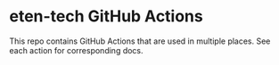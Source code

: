 # eten-tech GitHub Actions

This repo contains GitHub Actions that are used in multiple places. See each action for corresponding docs.
